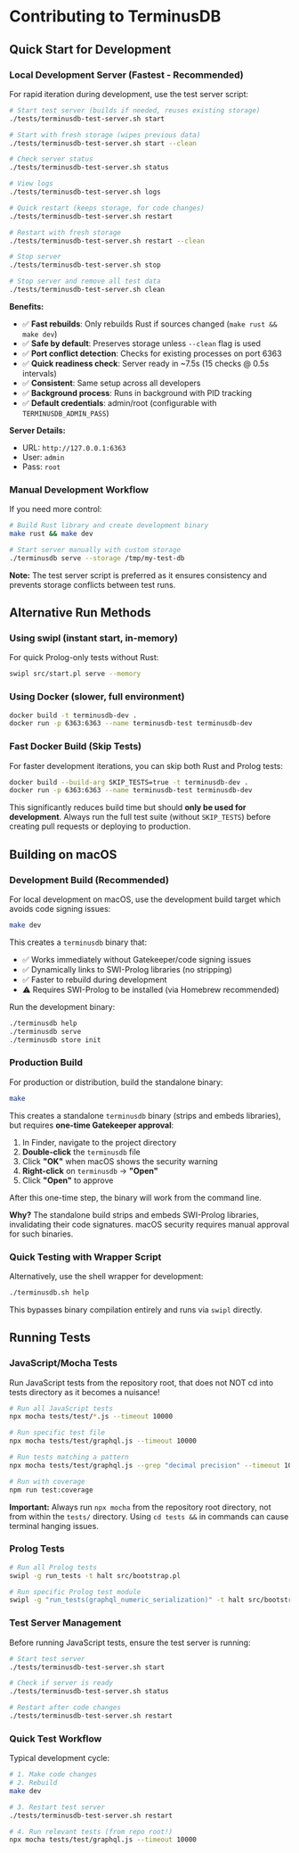 
# Contributing to TerminusDB

## Quick Start for Development

### Local Development Server (Fastest - Recommended)

For rapid iteration during development, use the test server script:

```bash
# Start test server (builds if needed, reuses existing storage)
./tests/terminusdb-test-server.sh start

# Start with fresh storage (wipes previous data)
./tests/terminusdb-test-server.sh start --clean

# Check server status
./tests/terminusdb-test-server.sh status

# View logs
./tests/terminusdb-test-server.sh logs

# Quick restart (keeps storage, for code changes)
./tests/terminusdb-test-server.sh restart

# Restart with fresh storage
./tests/terminusdb-test-server.sh restart --clean

# Stop server
./tests/terminusdb-test-server.sh stop

# Stop server and remove all test data
./tests/terminusdb-test-server.sh clean
```

**Benefits:**
- ✅ **Fast rebuilds**: Only rebuilds Rust if sources changed (`make rust && make dev`)
- ✅ **Safe by default**: Preserves storage unless `--clean` flag is used
- ✅ **Port conflict detection**: Checks for existing processes on port 6363
- ✅ **Quick readiness check**: Server ready in ~7.5s (15 checks @ 0.5s intervals)
- ✅ **Consistent**: Same setup across all developers
- ✅ **Background process**: Runs in background with PID tracking
- ✅ **Default credentials**: admin/root (configurable with `TERMINUSDB_ADMIN_PASS`)

**Server Details:**
- URL: `http://127.0.0.1:6363`
- User: `admin`
- Pass: `root`

### Manual Development Workflow

If you need more control:

```bash
# Build Rust library and create development binary
make rust && make dev

# Start server manually with custom storage
./terminusdb serve --storage /tmp/my-test-db
```

**Note:** The test server script is preferred as it ensures consistency and prevents storage conflicts between test runs.

## Alternative Run Methods

### Using swipl (instant start, in-memory)

For quick Prolog-only tests without Rust:

```bash
swipl src/start.pl serve --memory
```

### Using Docker (slower, full environment)

```bash
docker build -t terminusdb-dev .
docker run -p 6363:6363 --name terminusdb-test terminusdb-dev
```

### Fast Docker Build (Skip Tests)

For faster development iterations, you can skip both Rust and Prolog tests:

```bash
docker build --build-arg SKIP_TESTS=true -t terminusdb-dev .
docker run -p 6363:6363 --name terminusdb-test terminusdb-dev
```

This significantly reduces build time but should **only be used for development**. Always run the full test suite (without `SKIP_TESTS`) before creating pull requests or deploying to production.

## Building on macOS

### Development Build (Recommended)

For local development on macOS, use the development build target which avoids code signing issues:

```bash
make dev
```

This creates a `terminusdb` binary that:
- ✅ Works immediately without Gatekeeper/code signing issues
- ✅ Dynamically links to SWI-Prolog libraries (no stripping)
- ✅ Faster to rebuild during development
- ⚠️  Requires SWI-Prolog to be installed (via Homebrew recommended)

Run the development binary:

```bash
./terminusdb help
./terminusdb serve
./terminusdb store init
```

### Production Build

For production or distribution, build the standalone binary:

```bash
make
```

This creates a standalone `terminusdb` binary (strips and embeds libraries), but requires **one-time Gatekeeper approval**:

1. In Finder, navigate to the project directory
2. **Double-click** the `terminusdb` file
3. Click **"OK"** when macOS shows the security warning
4. **Right-click** on `terminusdb` → **"Open"**
5. Click **"Open"** to approve

After this one-time step, the binary will work from the command line.

**Why?** The standalone build strips and embeds SWI-Prolog libraries, invalidating their code signatures. macOS security requires manual approval for such binaries.

### Quick Testing with Wrapper Script

Alternatively, use the shell wrapper for development:

```bash
./terminusdb.sh help
```

This bypasses binary compilation entirely and runs via `swipl` directly.

## Running Tests

### JavaScript/Mocha Tests

Run JavaScript tests from the repository root, that does not NOT cd into tests directory as it becomes a nuisance!

```bash
# Run all JavaScript tests
npx mocha tests/test/*.js --timeout 10000

# Run specific test file
npx mocha tests/test/graphql.js --timeout 10000

# Run tests matching a pattern
npx mocha tests/test/graphql.js --grep "decimal precision" --timeout 10000

# Run with coverage
npm run test:coverage
```

**Important:** Always run `npx mocha` from the repository root directory, not from within the `tests/` directory. Using `cd tests &&` in commands can cause terminal hanging issues.

### Prolog Tests

```bash
# Run all Prolog tests
swipl -g run_tests -t halt src/bootstrap.pl

# Run specific Prolog test module
swipl -g "run_tests(graphql_numeric_serialization)" -t halt src/bootstrap.pl
```

### Test Server Management

Before running JavaScript tests, ensure the test server is running:

```bash
# Start test server
./tests/terminusdb-test-server.sh start

# Check if server is ready
./tests/terminusdb-test-server.sh status

# Restart after code changes
./tests/terminusdb-test-server.sh restart
```

### Quick Test Workflow

Typical development cycle:

```bash
# 1. Make code changes
# 2. Rebuild
make dev

# 3. Restart test server
./tests/terminusdb-test-server.sh restart

# 4. Run relevant tests (from repo root!)
npx mocha tests/test/graphql.js --timeout 10000
```
